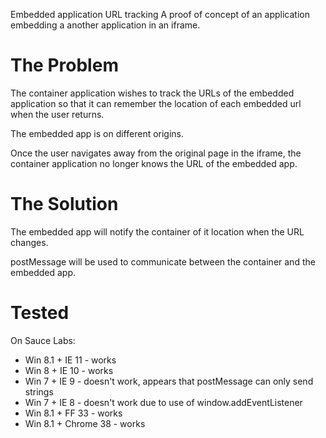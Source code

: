 Embedded application URL tracking
A proof of concept of an application embedding a another application in an iframe.

# The Problem

The container application wishes to track the URLs of the embedded application so that it can remember the location of
each embedded url when the user returns.

The embedded app is on different origins.

Once the user navigates away from the original page in the iframe, the container application no longer knows the URL of
the embedded app.

# The Solution

The embedded app will notify the container of it location when the URL changes.

postMessage will be used to communicate between the container and the embedded app.

# Tested

On Sauce Labs:

* Win 8.1 + IE 11 - works
* Win 8 + IE 10 - works
* Win 7 + IE 9 - doesn't work, appears that postMessage can only send strings
* Win 7 + IE 8 - doesn't work due to use of window.addEventListener
* Win 8.1 + FF 33 - works
* Win 8.1 + Chrome 38 - works
